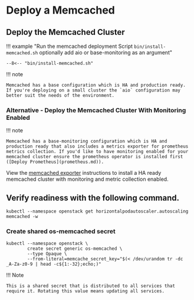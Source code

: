 # Deploy a Memcached

## Deploy the Memcached Cluster

!!! example "Run the memcached deployment Script `bin/install-memcached.sh` optionally add aio or base-monitoring as an argument"

``` shell
--8<-- "bin/install-memcached.sh"
```

!!! note

    Memcached has a base configuration which is HA and production ready. If you're deploying on a small cluster the `aio` configuration may better suit the needs of the environment.

### Alternative - Deploy the Memcached Cluster With Monitoring Enabled

!!! note

    Memcached has a base-monitoring configuration which is HA and production ready that also includes a metrics exporter for prometheus metrics collection. If you'd like to have monitoring enabled for your memcached cluster ensure the prometheus operator is installed first ([Deploy Prometheus](prometheus.md)).

View the [memcached exporter](prometheus-memcached-exporter.md) instructions to install a HA ready memcached cluster with monitoring and metric collection enabled.

## Verify readiness with the following command.

``` shell
kubectl --namespace openstack get horizontalpodautoscaler.autoscaling memcached -w
```

### Create shared os-memcached secret

``` shell
kubectl --namespace openstack \
        create secret generic os-memcached \
        --type Opaque \
        --from-literal=memcache_secret_key="$(< /dev/urandom tr -dc _A-Za-z0-9 | head -c${1:-32};echo;)"
```

!!! Note

    This is a shared secret that is distributed to all services that require it. Rotating this value means updating all services.
